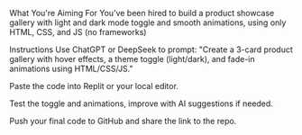What You're Aiming For
You’ve been hired to build a product showcase gallery with light and dark mode toggle and smooth animations, using only HTML, CSS, and JS (no frameworks)


Instructions
Use ChatGPT or DeepSeek to prompt:
 "Create a 3-card product gallery with hover effects, a theme toggle (light/dark), and fade-in animations using HTML/CSS/JS."

 
Paste the code into Replit or your local editor.

 
Test the toggle and animations, improve with AI suggestions if needed.

 
Push your final code to GitHub and share the link to the repo.
